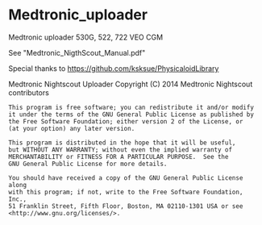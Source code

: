 # Medtronic_uploader
Medtronic uploader 530G, 522, 722 VEO CGM

See "Medtronic_NigthScout_Manual.pdf"

Special thanks to https://github.com/ksksue/PhysicaloidLibrary

Medtronic Nightscout Uploader
    Copyright (C) 2014  Medtronic Nightscout contributors

    This program is free software; you can redistribute it and/or modify
    it under the terms of the GNU General Public License as published by
    the Free Software Foundation; either version 2 of the License, or
    (at your option) any later version.

    This program is distributed in the hope that it will be useful,
    but WITHOUT ANY WARRANTY; without even the implied warranty of
    MERCHANTABILITY or FITNESS FOR A PARTICULAR PURPOSE.  See the
    GNU General Public License for more details.

    You should have received a copy of the GNU General Public License along
    with this program; if not, write to the Free Software Foundation, Inc.,
    51 Franklin Street, Fifth Floor, Boston, MA 02110-1301 USA or see <http://www.gnu.org/licenses/>.
